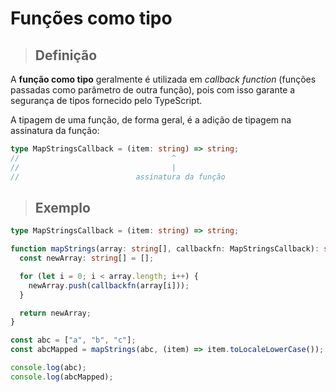 # Funções como tipo

> ## **Definição**

A **função como tipo** geralmente é utilizada em _callback function_ (funções passadas como parâmetro de outra função), pois com isso garante a segurança de tipos fornecido pelo TypeScript.

A tipagem de uma função, de forma geral, é a adição de tipagem na assinatura da função:

```ts
type MapStringsCallback = (item: string) => string;
//                                  ^
//                                  |
//                          assinatura da função
```

> ## **Exemplo**

```ts
type MapStringsCallback = (item: string) => string;

function mapStrings(array: string[], callbackfn: MapStringsCallback): string[] {
  const newArray: string[] = [];

  for (let i = 0; i < array.length; i++) {
    newArray.push(callbackfn(array[i]));
  }

  return newArray;
}

const abc = ["a", "b", "c"];
const abcMapped = mapStrings(abc, (item) => item.toLocaleLowerCase());

console.log(abc);
console.log(abcMapped);
```

